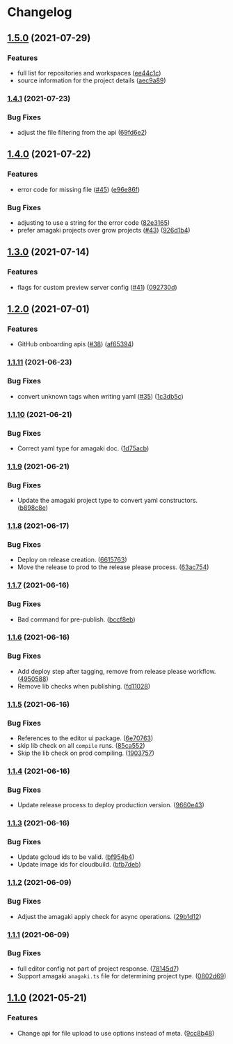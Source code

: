 # Changelog

## [1.5.0](https://www.github.com/blinkk/editor.dev/compare/v1.4.1...v1.5.0) (2021-07-29)


### Features

* full list for repositories and workspaces ([ee44c1c](https://www.github.com/blinkk/editor.dev/commit/ee44c1c090afe8cdb239a4f01c840901963749df))
* source information for the project details ([aec9a89](https://www.github.com/blinkk/editor.dev/commit/aec9a89e45a9a7e4ea4a1723ad1676c4a5b34e92))

### [1.4.1](https://www.github.com/blinkk/editor.dev/compare/v1.4.0...v1.4.1) (2021-07-23)


### Bug Fixes

* adjust the file filtering from the api ([69fd6e2](https://www.github.com/blinkk/editor.dev/commit/69fd6e26727461b3b6c7a3a52c2108ff025c4f6e))

## [1.4.0](https://www.github.com/blinkk/editor.dev/compare/v1.3.0...v1.4.0) (2021-07-22)


### Features

* error code for missing file ([#45](https://www.github.com/blinkk/editor.dev/issues/45)) ([e96e86f](https://www.github.com/blinkk/editor.dev/commit/e96e86f4bde073cc440eafd67ce2c0b581dedae2))


### Bug Fixes

* adjusting to use a string for the error code ([82e3165](https://www.github.com/blinkk/editor.dev/commit/82e3165206a247b6d7755abe48ebcb20d230aa51))
* prefer amagaki projects over grow projects ([#43](https://www.github.com/blinkk/editor.dev/issues/43)) ([926d1b4](https://www.github.com/blinkk/editor.dev/commit/926d1b48927bd454ed56b897dc2163f2a072c167))

## [1.3.0](https://www.github.com/blinkk/editor.dev/compare/v1.2.0...v1.3.0) (2021-07-14)


### Features

* flags for custom preview server config ([#41](https://www.github.com/blinkk/editor.dev/issues/41)) ([092730d](https://www.github.com/blinkk/editor.dev/commit/092730de116fb361869ee875e2914c7f0d839384))

## [1.2.0](https://www.github.com/blinkk/editor.dev/compare/v1.1.11...v1.2.0) (2021-07-01)


### Features

* GitHub onboarding apis ([#38](https://www.github.com/blinkk/editor.dev/issues/38)) ([af65394](https://www.github.com/blinkk/editor.dev/commit/af65394f82e97d96b19fde982a426cf0253674af))

### [1.1.11](https://www.github.com/blinkk/editor.dev/compare/v1.1.10...v1.1.11) (2021-06-23)


### Bug Fixes

* convert unknown tags when writing yaml ([#35](https://www.github.com/blinkk/editor.dev/issues/35)) ([1c3db5c](https://www.github.com/blinkk/editor.dev/commit/1c3db5caa92ff0aabcdd0757add2ad273240404a))

### [1.1.10](https://www.github.com/blinkk/editor.dev/compare/v1.1.9...v1.1.10) (2021-06-21)


### Bug Fixes

* Correct yaml type for amagaki doc. ([1d75acb](https://www.github.com/blinkk/editor.dev/commit/1d75acbdde7b5c137d97a2b242aeee2fb5de3e68))

### [1.1.9](https://www.github.com/blinkk/editor.dev/compare/v1.1.8...v1.1.9) (2021-06-21)


### Bug Fixes

* Update the amagaki project type to convert yaml constructors. ([b898c8e](https://www.github.com/blinkk/editor.dev/commit/b898c8e4889f59bd96f7f70168f9977d8fedc17e))

### [1.1.8](https://www.github.com/blinkk/editor.dev/compare/v1.1.7...v1.1.8) (2021-06-17)


### Bug Fixes

* Deploy on release creation. ([6615763](https://www.github.com/blinkk/editor.dev/commit/6615763b823f7079623639829844133f1fc6bbd1))
* Move the release to prod to the release please process. ([63ac754](https://www.github.com/blinkk/editor.dev/commit/63ac754c30992dea4f674273a845a1e3d9777cf6))

### [1.1.7](https://www.github.com/blinkk/editor.dev/compare/v1.1.6...v1.1.7) (2021-06-16)


### Bug Fixes

* Bad command for pre-publish. ([bccf8eb](https://www.github.com/blinkk/editor.dev/commit/bccf8ebb6416ec9a4d0c495281fd9e816a4b7ee9))

### [1.1.6](https://www.github.com/blinkk/editor.dev/compare/v1.1.5...v1.1.6) (2021-06-16)


### Bug Fixes

* Add deploy step after tagging, remove from release please workflow. ([4950588](https://www.github.com/blinkk/editor.dev/commit/49505882c81f3c1eafeff04dc81e6941f068e982))
* Remove lib checks when publishing. ([fd11028](https://www.github.com/blinkk/editor.dev/commit/fd11028cc4c1cfeed35dbc258e66d78137a39ead))

### [1.1.5](https://www.github.com/blinkk/editor.dev/compare/v1.1.4...v1.1.5) (2021-06-16)


### Bug Fixes

* References to the editor ui package. ([6e70763](https://www.github.com/blinkk/editor.dev/commit/6e707634f34e6078bd47f56dac53f60b4a44e698))
* skip lib check on all `compile` runs. ([85ca552](https://www.github.com/blinkk/editor.dev/commit/85ca552601a5d213daee3ac5d1eb98adfe29a5ba))
* Skip the lib check on prod compiling. ([1903757](https://www.github.com/blinkk/editor.dev/commit/190375791eae670ad54ebd9d49bc595bf7545e53))

### [1.1.4](https://www.github.com/blinkk/editor.dev/compare/v1.1.3...v1.1.4) (2021-06-16)


### Bug Fixes

* Update release process to deploy production version. ([9660e43](https://www.github.com/blinkk/editor.dev/commit/9660e436d6d75b3fbfece0f2c8f49ab5074bdd52))

### [1.1.3](https://www.github.com/blinkk/editor.dev/compare/v1.1.2...v1.1.3) (2021-06-16)


### Bug Fixes

* Update gcloud ids to be valid. ([bf954b4](https://www.github.com/blinkk/editor.dev/commit/bf954b453b119e191ddd2f5aadac23779879dc81))
* Update image ids for cloudbuild. ([bfb7deb](https://www.github.com/blinkk/editor.dev/commit/bfb7deb992155bbdb6be535b524b873d928bc21c))

### [1.1.2](https://www.github.com/blinkk/editor.dev/compare/v1.1.1...v1.1.2) (2021-06-09)


### Bug Fixes

* Adjust the amagaki apply check for async operations. ([29b1d12](https://www.github.com/blinkk/editor.dev/commit/29b1d120c03a30ed454ac996b691b540fa9e2926))

### [1.1.1](https://www.github.com/blinkk/editor.dev/compare/v1.1.0...v1.1.1) (2021-06-09)


### Bug Fixes

* full editor config not part of project response. ([78145d7](https://www.github.com/blinkk/editor.dev/commit/78145d738eda94dc098a9606078801df34d787cc))
* Support amagaki `amagaki.ts` file for determining project type. ([0802d69](https://www.github.com/blinkk/editor.dev/commit/0802d6904767b84ee366a8a8bd30747b6e803cc3))

## [1.1.0](https://www.github.com/blinkk/editor.dev/compare/v1.0.12...v1.1.0) (2021-05-21)


### Features

* Change api for file upload to use options instead of meta. ([9cc8b48](https://www.github.com/blinkk/editor.dev/commit/9cc8b48dcea003999315b7308b7d2e00c45fb219))
